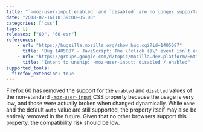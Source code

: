 ```yaml
---
title: "`-moz-user-input:enabled` and `disabled` are no longer supported"
date: "2018-02-16T10:39:00-05:00"
categories: ["css"]
tags: []
releases: ["60", "60-esr"]
references:
    - url: "https://bugzilla.mozilla.org/show_bug.cgi?id=1405087"
      title: "Bug 1405087 - JavaScript: The \"click ()\" event isn`t executing from the script after deleting/setting to \"false\" the \"disabled\" prop of the element \"input type = submit\""
    - url: "https://groups.google.com/d/topic/mozilla.dev.platform/E6tfP__wkwg/discussion"
      title: "Intent to unship: -moz-user-input: disabled / enabled"
supported_tools:
  firefox_extension: true
---
```

Firefox 60 has removed the support for the `enabled` and `disabled` values of the non-standard [`-moz-user-input`](https://developer.mozilla.org/docs/Web/CSS/-moz-user-input) CSS property because the usage is very low, and those were actually broken when changed dynamically. While `none` and the default `auto` value are still supported, the property itself may also be entirely removed in the future. Given that no other browsers support this property, the compatibility risk should be low.
